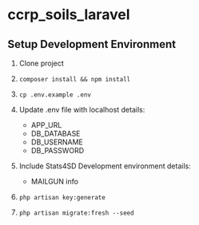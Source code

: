 # ccrp_soils_laravel

## Setup Development Environment

1. Clone project
2. `composer install && npm install`
2. `cp .env.example .env`
3. Update .env file with localhost details: 
    - APP_URL
    - DB_DATABASE
    - DB_USERNAME
    - DB_PASSWORD
4. Include Stats4SD Development environment details:
    - MAILGUN info

5. `php artisan key:generate`
6. `php artisan migrate:fresh --seed`